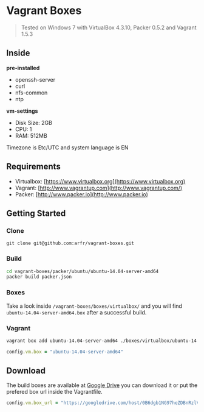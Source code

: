 # Vagrant Boxes

> Tested on Windows 7 with VirtualBox 4.3.10, Packer 0.5.2 and Vagrant 1.5.3

## Inside

**pre-installed**
* openssh-server
* curl
* nfs-common
* ntp

**vm-settings**
* Disk Size: 2GB
* CPU: 1
* RAM: 512MB

Timezone is Etc/UTC and system language is EN

## Requirements

* Virtualbox: [https://www.virtualbox.org](https://www.virtualbox.org)
* Vagrant: [http://www.vagrantup.com](http://www.vagrantup.com/)
* Packer: [http://www.packer.io](http://www.packer.io)

## Getting Started

### Clone

````
git clone git@github.com:arfr/vagrant-boxes.git
````

### Build

```sh
cd vagrant-boxes/packer/ubuntu/ubuntu-14.04-server-amd64
packer build packer.json
```

### Boxes

Take a look inside `/vagrant-boxes/boxes/virtualbox/` and you will find `ubuntu-14.04-server-amd64.box` after a successful build.

### Vagrant

```sh
vagrant box add ubuntu-14.04-server-amd64 ./boxes/virtualbox/ubuntu-14.04-server-amd64.box
```

```ruby
config.vm.box = "ubuntu-14.04-server-amd64"
```

## Download

The build boxes are available at [Google Drive](https://googledrive.com/host/0B6dgb1NG97heZDBnRzlVWWRKOE0) you can download it or put the prefered box url inside the Vagrantfile.

```ruby
config.vm.box_url = "https://googledrive.com/host/0B6dgb1NG97heZDBnRzlVWWRKOE0/virtualbox/ubuntu-14.04-server-amd64.box"
```
